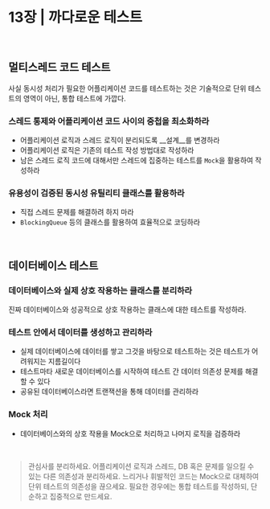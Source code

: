 # 13장 | 까다로운 테스트

<br>

## 멀티스레드 코드 테스트

사실 동시성 처리가 필요한 어플리케이션 코드를 테스트하는 것은 기술적으로 단위 테스트의 영역이 아닌, 통합 테스트에 가깝다.

### 스레드 통제와 어플리케이션 코드 사이의 중첩을 최소화하라
- 어플리케이션 로직과 스레드 로직이 분리되도록 __설계__를 변경하라
- 어플리케이션 로직은 기존의 테스트 작성 방법대로 작성하라
- 남은 스레드 로직 코드에 대해서만 스레드에 집중하는 테스트를 `Mock`을 활용하여 작성하라

### 유용성이 검증된 동시성 유틸리티 클래스를 활용하라
- 직접 스레드 문제를 해결하려 하지 마라
- `BlockingQueue` 등의 클래스를 활용하여 효율적으로 코딩하라

<br>

## 데이터베이스 테스트

### 데이터베이스와 실제 상호 작용하는 클래스를 분리하라

진짜 데이터베이스와 성공적으로 상호 작용하는 클래스에 대한 테스트를 작성하라. 

### 테스트 안에서 데이터를 생성하고 관리하라
- 실제 데이터베이스에 데이터를 쌓고 그것을 바탕으로 테스트하는 것은 테스트가 어려워지는 지름길이다
- 테스트마타 새로운 데이터베이스를 시작하여 테스트 간 데이터 의존성 문제를 해결할 수 있다
- 공유된 데이터베이스라면 트랜잭션을 통해 데이터를 관리하라

### Mock 처리
- 데이터베이스와의 상호 작용을 Mock으로 처리하고 나머지 로직을 검증하라

<br>

> 관심사를 분리하세요. 어플리케이션 로직과 스레드, DB 혹은 문제를 일으킬 수 있는 다른 의존성과 분리하세요.
> 느리거나 휘발적인 코드는 Mock으로 대체하여 단위 테스트의 의존성을 끊으세요.
> 필요한 경우에는 통합 테스트를 작성하되, 단순하고 집중적으로 만드세요.
